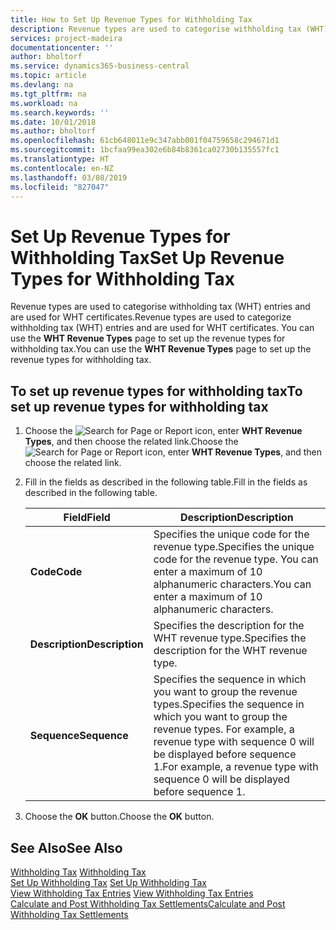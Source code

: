 ```yaml
---
title: How to Set Up Revenue Types for Withholding Tax
description: Revenue types are used to categorise withholding tax (WHT) entries and are used for WHT certificates.
services: project-madeira
documentationcenter: ''
author: bholtorf
ms.service: dynamics365-business-central
ms.topic: article
ms.devlang: na
ms.tgt_pltfrm: na
ms.workload: na
ms.search.keywords: ''
ms.date: 10/01/2018
ms.author: bholtorf
ms.openlocfilehash: 61cb648011e9c347abb001f04759658c294671d1
ms.sourcegitcommit: 1bcfaa99ea302e6b84b8361ca02730b135557fc1
ms.translationtype: HT
ms.contentlocale: en-NZ
ms.lasthandoff: 03/08/2019
ms.locfileid: "827047"
---
```

# <a name="set-up-revenue-types-for-withholding-tax"></a><span data-ttu-id="20dda-103">Set Up Revenue Types for Withholding Tax</span><span class="sxs-lookup"><span data-stu-id="20dda-103">Set Up Revenue Types for Withholding Tax</span></span>
<span data-ttu-id="20dda-104">Revenue types are used to categorise withholding tax (WHT) entries and are used for WHT certificates.</span><span class="sxs-lookup"><span data-stu-id="20dda-104">Revenue types are used to categorize withholding tax (WHT) entries and are used for WHT certificates.</span></span> <span data-ttu-id="20dda-105">You can use the **WHT Revenue Types** page to set up the revenue types for withholding tax.</span><span class="sxs-lookup"><span data-stu-id="20dda-105">You can use the **WHT Revenue Types** page to set up the revenue types for withholding tax.</span></span>  

## <a name="to-set-up-revenue-types-for-withholding-tax"></a><span data-ttu-id="20dda-106">To set up revenue types for withholding tax</span><span class="sxs-lookup"><span data-stu-id="20dda-106">To set up revenue types for withholding tax</span></span>  
1. <span data-ttu-id="20dda-107">Choose the ![Search for Page or Report](../../media/ui-search/search_small.png "Search for Page or Report icon") icon, enter **WHT Revenue Types**, and then choose the related link.</span><span class="sxs-lookup"><span data-stu-id="20dda-107">Choose the ![Search for Page or Report](../../media/ui-search/search_small.png "Search for Page or Report icon") icon, enter **WHT Revenue Types**, and then choose the related link.</span></span>  
2. <span data-ttu-id="20dda-108">Fill in the fields as described in the following table.</span><span class="sxs-lookup"><span data-stu-id="20dda-108">Fill in the fields as described in the following table.</span></span>  

    |<span data-ttu-id="20dda-109">Field</span><span class="sxs-lookup"><span data-stu-id="20dda-109">Field</span></span>|<span data-ttu-id="20dda-110">Description</span><span class="sxs-lookup"><span data-stu-id="20dda-110">Description</span></span>|  
    |---------------------------------|---------------------------------------|  
    |<span data-ttu-id="20dda-111">**Code**</span><span class="sxs-lookup"><span data-stu-id="20dda-111">**Code**</span></span>|<span data-ttu-id="20dda-112">Specifies the unique code for the revenue type.</span><span class="sxs-lookup"><span data-stu-id="20dda-112">Specifies the unique code for the revenue type.</span></span> <span data-ttu-id="20dda-113">You can enter a maximum of 10 alphanumeric characters.</span><span class="sxs-lookup"><span data-stu-id="20dda-113">You can enter a maximum of 10 alphanumeric characters.</span></span>|  
    |<span data-ttu-id="20dda-114">**Description**</span><span class="sxs-lookup"><span data-stu-id="20dda-114">**Description**</span></span>|<span data-ttu-id="20dda-115">Specifies the description for the WHT revenue type.</span><span class="sxs-lookup"><span data-stu-id="20dda-115">Specifies the description for the WHT revenue type.</span></span>|  
    |<span data-ttu-id="20dda-116">**Sequence**</span><span class="sxs-lookup"><span data-stu-id="20dda-116">**Sequence**</span></span>|<span data-ttu-id="20dda-117">Specifies the sequence in which you want to group the revenue types.</span><span class="sxs-lookup"><span data-stu-id="20dda-117">Specifies the sequence in which you want to group the revenue types.</span></span> <span data-ttu-id="20dda-118">For example, a revenue type with sequence 0 will be displayed before sequence 1.</span><span class="sxs-lookup"><span data-stu-id="20dda-118">For example, a revenue type with sequence 0 will be displayed before sequence 1.</span></span>|  

3. <span data-ttu-id="20dda-119">Choose the **OK** button.</span><span class="sxs-lookup"><span data-stu-id="20dda-119">Choose the **OK** button.</span></span>  

## <a name="see-also"></a><span data-ttu-id="20dda-120">See Also</span><span class="sxs-lookup"><span data-stu-id="20dda-120">See Also</span></span>  
<span data-ttu-id="20dda-121">[Withholding Tax](withholding-tax.md) </span><span class="sxs-lookup"><span data-stu-id="20dda-121">[Withholding Tax](withholding-tax.md) </span></span>  
<span data-ttu-id="20dda-122">[Set Up Withholding Tax](how-to-set-up-withholding-tax.md) </span><span class="sxs-lookup"><span data-stu-id="20dda-122">[Set Up Withholding Tax](how-to-set-up-withholding-tax.md) </span></span>  
<span data-ttu-id="20dda-123">[View Withholding Tax Entries](how-to-view-withholding-tax-entries.md) </span><span class="sxs-lookup"><span data-stu-id="20dda-123">[View Withholding Tax Entries](how-to-view-withholding-tax-entries.md) </span></span>  
[<span data-ttu-id="20dda-124">Calculate and Post Withholding Tax Settlements</span><span class="sxs-lookup"><span data-stu-id="20dda-124">Calculate and Post Withholding Tax Settlements</span></span>](how-to-calculate-and-post-withholding-tax-settlements.md)
